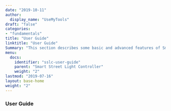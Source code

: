```yaml
---
date: "2019-10-11"
author:
  display_name: "UseMyTools"
draft: "false"
categories:
- "fundamentals"
title: "User Guide"
linktitle: "User Guide"
Summary: "This section describes some basic and advanced features of Smart Street Light Controller."
menu:
  docs:
    identifier: "sslc-user-guide"
    parent: "Smart Street Light Controller"
    weight: "2"
lastmod: "2019-07-16"
layout: base-home
weight: "2"
---
```


### User Guide ###
